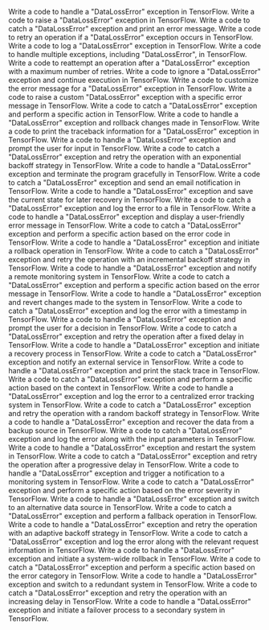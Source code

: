 Write a code to handle a "DataLossError" exception in TensorFlow.
Write a code to raise a "DataLossError" exception in TensorFlow.
Write a code to catch a "DataLossError" exception and print an error message.
Write a code to retry an operation if a "DataLossError" exception occurs in TensorFlow.
Write a code to log a "DataLossError" exception in TensorFlow.
Write a code to handle multiple exceptions, including "DataLossError", in TensorFlow.
Write a code to reattempt an operation after a "DataLossError" exception with a maximum number of retries.
Write a code to ignore a "DataLossError" exception and continue execution in TensorFlow.
Write a code to customize the error message for a "DataLossError" exception in TensorFlow.
Write a code to raise a custom "DataLossError" exception with a specific error message in TensorFlow.
Write a code to catch a "DataLossError" exception and perform a specific action in TensorFlow.
Write a code to handle a "DataLossError" exception and rollback changes made in TensorFlow.
Write a code to print the traceback information for a "DataLossError" exception in TensorFlow.
Write a code to handle a "DataLossError" exception and prompt the user for input in TensorFlow.
Write a code to catch a "DataLossError" exception and retry the operation with an exponential backoff strategy in TensorFlow.
Write a code to handle a "DataLossError" exception and terminate the program gracefully in TensorFlow.
Write a code to catch a "DataLossError" exception and send an email notification in TensorFlow.
Write a code to handle a "DataLossError" exception and save the current state for later recovery in TensorFlow.
Write a code to catch a "DataLossError" exception and log the error to a file in TensorFlow.
Write a code to handle a "DataLossError" exception and display a user-friendly error message in TensorFlow.
Write a code to catch a "DataLossError" exception and perform a specific action based on the error code in TensorFlow.
Write a code to handle a "DataLossError" exception and initiate a rollback operation in TensorFlow.
Write a code to catch a "DataLossError" exception and retry the operation with an incremental backoff strategy in TensorFlow.
Write a code to handle a "DataLossError" exception and notify a remote monitoring system in TensorFlow.
Write a code to catch a "DataLossError" exception and perform a specific action based on the error message in TensorFlow.
Write a code to handle a "DataLossError" exception and revert changes made to the system in TensorFlow.
Write a code to catch a "DataLossError" exception and log the error with a timestamp in TensorFlow.
Write a code to handle a "DataLossError" exception and prompt the user for a decision in TensorFlow.
Write a code to catch a "DataLossError" exception and retry the operation after a fixed delay in TensorFlow.
Write a code to handle a "DataLossError" exception and initiate a recovery process in TensorFlow.
Write a code to catch a "DataLossError" exception and notify an external service in TensorFlow.
Write a code to handle a "DataLossError" exception and print the stack trace in TensorFlow.
Write a code to catch a "DataLossError" exception and perform a specific action based on the context in TensorFlow.
Write a code to handle a "DataLossError" exception and log the error to a centralized error tracking system in TensorFlow.
Write a code to catch a "DataLossError" exception and retry the operation with a random backoff strategy in TensorFlow.
Write a code to handle a "DataLossError" exception and recover the data from a backup source in TensorFlow.
Write a code to catch a "DataLossError" exception and log the error along with the input parameters in TensorFlow.
Write a code to handle a "DataLossError" exception and restart the system in TensorFlow.
Write a code to catch a "DataLossError" exception and retry the operation after a progressive delay in TensorFlow.
Write a code to handle a "DataLossError" exception and trigger a notification to a monitoring system in TensorFlow.
Write a code to catch a "DataLossError" exception and perform a specific action based on the error severity in TensorFlow.
Write a code to handle a "DataLossError" exception and switch to an alternative data source in TensorFlow.
Write a code to catch a "DataLossError" exception and perform a fallback operation in TensorFlow.
Write a code to handle a "DataLossError" exception and retry the operation with an adaptive backoff strategy in TensorFlow.
Write a code to catch a "DataLossError" exception and log the error along with the relevant request information in TensorFlow.
Write a code to handle a "DataLossError" exception and initiate a system-wide rollback in TensorFlow.
Write a code to catch a "DataLossError" exception and perform a specific action based on the error category in TensorFlow.
Write a code to handle a "DataLossError" exception and switch to a redundant system in TensorFlow.
Write a code to catch a "DataLossError" exception and retry the operation with an increasing delay in TensorFlow.
Write a code to handle a "DataLossError" exception and initiate a failover process to a secondary system in TensorFlow.